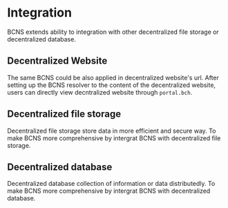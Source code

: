 # Integration

BCNS extends ability to integration with other decentralized file storage or decentralized database.

## Decentralized Website

The same BCNS could be also applied in decentralized website's url. After setting up the BCNS resolver to the content of the decentralized website, users can directly view decntralized website through `portal.bch`.

## Decentralized file storage

Decentralized file storage store data in more efficient and secure way. To make BCNS more comprehensive by intergrat BCNS with decentralized file storage.

## Decentralized database

Decentralized database collection of information or data distributedly. To make BCNS more comprehensive by intergrat BCNS with decentralized database.
